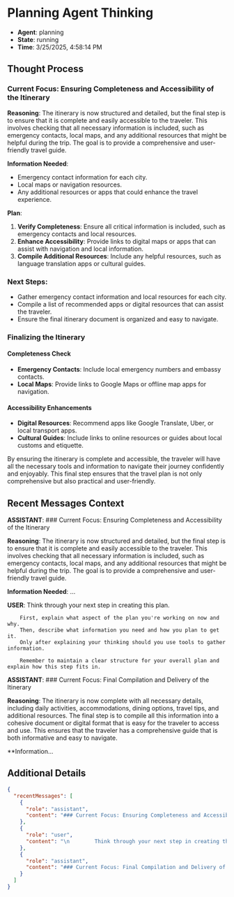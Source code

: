 # Planning Agent Thinking

- **Agent**: planning
- **State**: running
- **Time**: 3/25/2025, 4:58:14 PM

## Thought Process

### Current Focus: Ensuring Completeness and Accessibility of the Itinerary

**Reasoning**: The itinerary is now structured and detailed, but the final step is to ensure that it is complete and easily accessible to the traveler. This involves checking that all necessary information is included, such as emergency contacts, local maps, and any additional resources that might be helpful during the trip. The goal is to provide a comprehensive and user-friendly travel guide.

**Information Needed**:
- Emergency contact information for each city.
- Local maps or navigation resources.
- Any additional resources or apps that could enhance the travel experience.

**Plan**:
1. **Verify Completeness**: Ensure all critical information is included, such as emergency contacts and local resources.
2. **Enhance Accessibility**: Provide links to digital maps or apps that can assist with navigation and local information.
3. **Compile Additional Resources**: Include any helpful resources, such as language translation apps or cultural guides.

### Next Steps:
- Gather emergency contact information and local resources for each city.
- Compile a list of recommended apps or digital resources that can assist the traveler.
- Ensure the final itinerary document is organized and easy to navigate.

### Finalizing the Itinerary

#### Completeness Check
- **Emergency Contacts**: Include local emergency numbers and embassy contacts.
- **Local Maps**: Provide links to Google Maps or offline map apps for navigation.

#### Accessibility Enhancements
- **Digital Resources**: Recommend apps like Google Translate, Uber, or local transport apps.
- **Cultural Guides**: Include links to online resources or guides about local customs and etiquette.

By ensuring the itinerary is complete and accessible, the traveler will have all the necessary tools and information to navigate their journey confidently and enjoyably. This final step ensures that the travel plan is not only comprehensive but also practical and user-friendly.

## Recent Messages Context

**ASSISTANT**: ### Current Focus: Ensuring Completeness and Accessibility of the Itinerary

**Reasoning**: The itinerary is now structured and detailed, but the final step is to ensure that it is complete and easily accessible to the traveler. This involves checking that all necessary information is included, such as emergency contacts, local maps, and any additional resources that might be helpful during the trip. The goal is to provide a comprehensive and user-friendly travel guide.

**Information Needed**:
...

**USER**: 
        Think through your next step in creating this plan.

        First, explain what aspect of the plan you're working on now and why.
        Then, describe what information you need and how you plan to get it.
        Only after explaining your thinking should you use tools to gather information.

        Remember to maintain a clear structure for your overall plan and explain how this step fits in.
        

**ASSISTANT**: ### Current Focus: Final Compilation and Delivery of the Itinerary

**Reasoning**: The itinerary is now complete with all necessary details, including daily activities, accommodations, dining options, travel tips, and additional resources. The final step is to compile all this information into a cohesive document or digital format that is easy for the traveler to access and use. This ensures that the traveler has a comprehensive guide that is both informative and easy to navigate.

**Information...

## Additional Details

```json
{
  "recentMessages": [
    {
      "role": "assistant",
      "content": "### Current Focus: Ensuring Completeness and Accessibility of the Itinerary\n\n**Reasoning**: The itinerary is now structured and detailed, but the final step is to ensure that it is complete and easily accessible to the traveler. This involves checking that all necessary information is included, such as emergency contacts, local maps, and any additional resources that might be helpful during the trip. The goal is to provide a comprehensive and user-friendly travel guide.\n\n**Information Needed**:\n..."
    },
    {
      "role": "user",
      "content": "\n        Think through your next step in creating this plan.\n\n        First, explain what aspect of the plan you're working on now and why.\n        Then, describe what information you need and how you plan to get it.\n        Only after explaining your thinking should you use tools to gather information.\n\n        Remember to maintain a clear structure for your overall plan and explain how this step fits in.\n        "
    },
    {
      "role": "assistant",
      "content": "### Current Focus: Final Compilation and Delivery of the Itinerary\n\n**Reasoning**: The itinerary is now complete with all necessary details, including daily activities, accommodations, dining options, travel tips, and additional resources. The final step is to compile all this information into a cohesive document or digital format that is easy for the traveler to access and use. This ensures that the traveler has a comprehensive guide that is both informative and easy to navigate.\n\n**Information..."
    }
  ]
}
```

